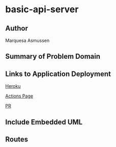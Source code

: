 # basic-api-server

## Author

Marquesa Asmussen

## Summary of Problem Domain

## Links to Application Deployment

[Heroku](https://marquesa-basic-api-server.herokuapp.com/)

[Actions Page](https://github.com/MarquesaAsmussen/basic-api-server/actions/new)

[PR](https://github.com/MarquesaAsmussen/basic-api-server/pull/1)

## Include Embedded UML

<!-- <img src="./images/lab2-uml.png" alt="lab2-uml" /> -->

## Routes

<!-- - HTTP GET

  - Path: /person
    - Response with the name passed in the query string. -->

